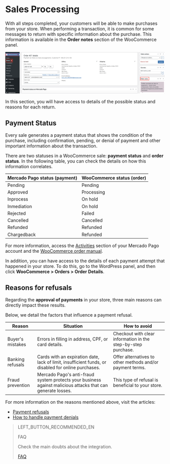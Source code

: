 # Sales Processing

With all steps completed, your customers will be able to make purchases from your store. When performing a transaction, it is common for some messages to return with specific information about the purchase. This information is available in the **Order notes** section of the WooCommerce panel.

![Sales processing](/images/woocomerce/en_order_notes_03.png)

In this section, you will have access to details of the possible status and reasons for each return.

## Payment Status

Every sale generates a payment status that shows the condition of the purchase, including confirmation, pending, or denial of payment and other important information about the transaction.

There are two statuses in a WooCommerce sale: **payment status** and **order status**. In the following table, you can check the details on how this information correlates.

| Mercado Pago status (payment) | WooCommerce status (order) |
|---|---|
| Pending | Pending |
| Approved | Processing |
| Inprocess | On hold |
| Inmediation | On hold|
| Rejected | Failed |
| Cancelled | Cancelled |
| Refunded | Refunded |
| Chargedback| Refunded|

For more information, access the [Activities](https://www.mercadopago[FAKER][URL][DOMAIN]/activities) section of your Mercado Pago account and the [WooCommerce order manual](https://docs.woocommerce.com/document/managing-orders/).

In addition, you can have access to the details of each payment attempt that happened in your store. To do this, go to the WordPress panel, and then click **WooCommerce > Orders > Order Details**.

## Reasons for refusals 

Regarding the **approval of payments** in your store, three main reasons can directly impact these results.  

Below, we detail the factors that influence a payment refusal.

| Reason | Situation | How to avoid |
|---|---|---|
| Buyer's mistakes | Errors in filling in address, CPF, or card details. | Checkout with clear information in the step-by-step purchase. |
| Banking refusals | Cards with an expiration date, lack of limit, insufficient funds, or disabled for online purchases. | Offer alternatives to other methods and/or payment terms. |
| Fraud prevention | Mercado Pago's anti-fraud system protects your business against malicious attacks that can generate losses.| This type of refusal is beneficial to your store. |

For more information on the reasons mentioned above, visit the articles:

* [Payment refusals](https://conteudo.mercadopago.com.br/entenda-como-funcionam-as-recusas-de-aprovacao-de-pagamentos-no-mercado-pago) 
* [How to handle payment denials](https://conteudo.mercadopago.com.br/como-lidar-com-as-recusas-de-pagamento-do-cartao-de-credito-no-seu-e-commerce)

> LEFT_BUTTON_RECOMMENDED_EN
>
> FAQ
>
> Check the main doubts about the integration.
>
> [FAQ](https://www.mercadopago[FAKER][URL][DOMAIN]/developers/en/guides/plugins/woocommerce/faq)